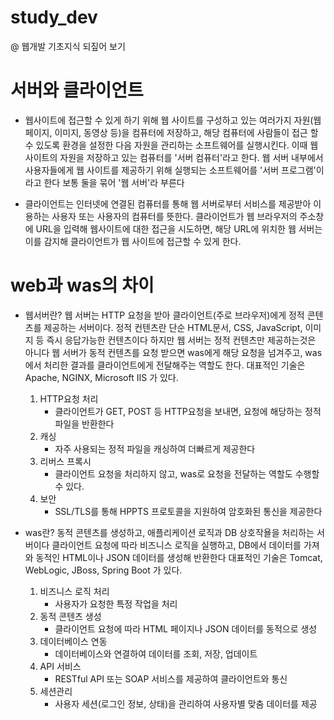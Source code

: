# study_dev

@ 웹개발 기초지식 되짚어 보기

# 서버와 클라이언트
 - 웹사이트에 접근할 수 있게 하기 위해 웹 사이트를 구성하고 있는 여러가지 자원(웹페이지, 이미지, 동영상 등)을 컴퓨터에 저장하고, 해당 컴퓨터에 사람들이 
   접근 할수 있도록 환경을 설정한 다음 자원을 관리하는 소프트웨어를 실행시킨다. 이때 웹사이트의 자원을 저장하고 있는 컴퓨터를 '서버 컴퓨터'라고 한다.
   웹 서버 내부에서 사용자들에게 웹 사이트를 제공하기 위해 실행되는 소프트웨어를 '서버 프로그램'이라고 한다 보통 둘을 묶어 '웹 서버'라 부른다

 - 클라이언트는 인터넷에 연결된 컴퓨터를 통해 웹 서버로부터 서비스를 제공받아 이용하는 사용자 또는 사용자의 컴퓨터를 뜻한다. 클라이언트가 웹 브라우저의 
   주소창에 URL을 입력해 웹사이트에 대한 접근을 시도하면, 해당 URL에 위치한 웹 서버는 이를 감지해 클라이언트가 웹 사이트에 접근할 수 있게 한다.

# web과 was의 차이
 - 웹서버란?
   웹 서버는 HTTP 요청을 받아 클라이언트(주로 브라우저)에게 정적 콘텐츠를 제공하는 서버이다.
   정적 컨텐츠란 단순 HTML문서, CSS, JavaScript, 이미지 등 즉시 응답가능한 컨텐츠이다 하지만 웹 서버는 정적 컨텐츠만 제공하는것은 아니다
   웹 서버가 동적 컨텐츠를 요청 받으면 was에게 해당 요청을 넘겨주고, was에서 처리한 결과를 클라이언트에게 전달해주는 역할도 한다.
   대표적인 기술은 Apache, NGINX, Microsoft IIS 가 있다.
   
   1) HTTP요청 처리
      - 클라이언트가 GET, POST 등 HTTP요청을 보내면, 요청에 해당하는 정적 파일을 반환한다
   2) 캐싱
      - 자주 사용되는 정적 파일을 캐싱하여 더빠르게 제공한다
   3) 리버스 프록시
      - 클라이언트 요청을 처리하지 않고, was로 요청을 전달하는 역할도 수행할 수 있다.
   4) 보안
      - SSL/TLS를 통해 HPPTS 프로토콜을 지원하여 암호화된 통신을 제공한다

 - was란?
   동적 콘텐츠를 생성하고, 애플리케이션 로직과 DB 상호작욜을 처리하는 서버이다 클라이언트 요청에 따라 비즈니스 로직을 실행하고, DB에서 데이터를 가져와 동적인 HTML이나 JSON 데이터를 생성해 반환한다 대표적인 기술은 Tomcat, WebLogic, JBoss, Spring Boot 가 있다.

   1) 비즈니스 로직 처리
      - 사용자가 요청한 특정 작업을 처리
   2) 동적 콘텐츠 생성
      - 클라이언트 요청에 따라 HTML 페이지나 JSON 데이터를 동적으로 생성
   3) 데이터베이스 연동
      - 데이터베이스와 연결하여 데이터를 조회, 저장, 업데이트
   4) API 서비스
      - RESTful API 또는 SOAP 서비스를 제공하여 클라이언트와 통신
   5) 세션관리
      - 사용자 세션(로그인 정보, 상태)을 관리하여 사용자별 맞춤 데이터를 제공






